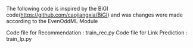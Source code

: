 The following code is inspired by the BiGI code(https://github.com/caojiangxia/BiGI) and was changes were made according to the EvenOddML Module

Code file for Recommendation : train_rec.py Code file for Link Prediction : train_lp.py
